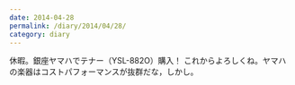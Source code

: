 ```yaml
---
date: 2014-04-28
permalink: /diary/2014/04/28/
category: diary
---
```


休暇。銀座ヤマハでテナー（YSL-882O）購入！ これからよろしくね。ヤマハの楽器はコストパフォーマンスが抜群だな，しかし。